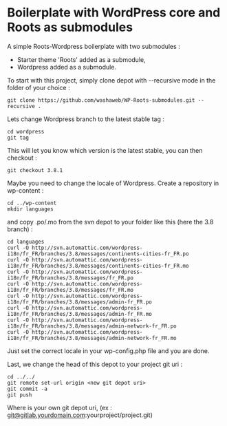 Boilerplate with WordPress core and Roots as submodules
=======================================================

A simple Roots-Wordpress boilerplate with two submodules : 

* Starter theme 'Roots' added as a submodule,
* Wordpress added as a submodule.

To start with this project, simply clone depot with --recursive mode in the folder of your choice :

	git clone https://github.com/washaweb/WP-Roots-submodules.git --recursive .


Lets change Wordpress branch to the latest stable tag :

	cd wordpress
	git tag
	
This will let you know which version is the latest stable, you can then checkout :

	git checkout 3.8.1
	
Maybe you need to change the locale of Wordpress. Create a repository in wp-content :
	
	cd ../wp-content
	mkdir languages
	
and copy .po/.mo from the svn depot to your folder like this (here the 3.8 branch) :
	
	cd languages
	curl -O http://svn.automattic.com/wordpress-i18n/fr_FR/branches/3.8/messages/continents-cities-fr_FR.po
	curl -O http://svn.automattic.com/wordpress-i18n/fr_FR/branches/3.8/messages/continents-cities-fr_FR.mo
	curl -O http://svn.automattic.com/wordpress-i18n/fr_FR/branches/3.8/messages/fr_FR.po
	curl -O http://svn.automattic.com/wordpress-i18n/fr_FR/branches/3.8/messages/fr_FR.mo
	curl -O http://svn.automattic.com/wordpress-i18n/fr_FR/branches/3.8/messages/admin-fr_FR.po
	curl -O http://svn.automattic.com/wordpress-i18n/fr_FR/branches/3.8/messages/admin-fr_FR.mo
	curl -O http://svn.automattic.com/wordpress-i18n/fr_FR/branches/3.8/messages/admin-network-fr_FR.po
	curl -O http://svn.automattic.com/wordpress-i18n/fr_FR/branches/3.8/messages/admin-network-fr_FR.mo
	
Just set the correct locale in your wp-config.php file and you are done.

Last, we change the head of this depot to your project git uri :
	
	cd ../../
	git remote set-url origin <new git depot uri>
	git commit -a
	git push

Where <new git depot uri> is your own git depot uri, (ex : git@gitlab.yourdomain.com:yourproject/project.git)

